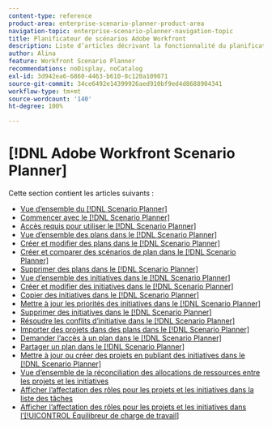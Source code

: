 ```yaml
---
content-type: reference
product-area: enterprise-scenario-planner-product-area
navigation-topic: enterprise-scenario-planner-navigation-topic
title: Planificateur de scénarios Adobe Workfront
description: Liste d’articles décrivant la fonctionnalité du planificateur de scénarios Workfront.
author: Alina
feature: Workfront Scenario Planner
recommendations: noDisplay, noCatalog
exl-id: 3d942ea6-6860-4463-b610-8c120a109071
source-git-commit: 34ce6492e14399926aed910bf9ed4d8688904341
workflow-type: tm+mt
source-wordcount: '140'
ht-degree: 100%

---
```


# [!DNL Adobe Workfront Scenario Planner]

Cette section contient les articles suivants :

* [Vue d’ensemble du  [!DNL Scenario Planner] ](../scenario-planner/scenario-planner-overview.md)
* [Commencer avec le  [!DNL Scenario Planner]](../scenario-planner/get-started-with-scenario-planning.md)
* [Accès requis pour utiliser le  [!DNL Scenario Planner]](../scenario-planner/access-needed-to-use-sp.md)
* [Vue d’ensemble des plans dans le  [!DNL Scenario Planner]](../scenario-planner/plans-overview.md)
* [Créer et modifier des plans dans le  [!DNL Scenario Planner]](../scenario-planner/create-and-edit-plans.md)
* [Créer et comparer des scénarios de plan dans le  [!DNL Scenario Planner]](../scenario-planner/create-and-compare-scenarios-for-a-plan.md)
* [Supprimer des plans dans le  [!DNL Scenario Planner]](../scenario-planner/delete-plans.md)
* [Vue d’ensemble des initiatives dans le  [!DNL Scenario Planner]](../scenario-planner/initiatives-overview.md)
* [Créer et modifier des initiatives dans le  [!DNL Scenario Planner]](../scenario-planner/create-and-edit-initiatives.md)
* [Copier des initiatives dans le  [!DNL Scenario Planner]](../scenario-planner/copy-initiatives.md)
* [Mettre à jour les priorités des initiatives dans le  [!DNL Scenario Planner]](../scenario-planner/prioritize-initiatives.md)
* [Supprimer des initiatives dans le  [!DNL Scenario Planner]](../scenario-planner/delete-initiatives.md)
* [Résoudre les conflits d’initiative dans le  [!DNL Scenario Planner]](../scenario-planner/resolve-conflicts-in-sp.md)
* [Importer des projets dans des plans dans le  [!DNL Scenario Planner]](../scenario-planner/import-projects-to-plans.md)
* [Demander l’accès à un plan dans le  [!DNL Scenario Planner]](../scenario-planner/request-access-to-plan.md)
* [Partager un plan dans le  [!DNL Scenario Planner]](../scenario-planner/share-a-plan.md)
* [Mettre à jour ou créer des projets en publiant des initiatives dans le  [!DNL Scenario Planner]](../scenario-planner/publish-scenarios-update-projects.md)
* [Vue d’ensemble de la réconciliation des allocations de ressources entre les projets et les initiatives](../scenario-planner/overview-reconcile-allocations-between-projects-initiatives.md)
* [Afficher l’affectation des rôles pour les projets et les initiatives dans la liste des tâches](../scenario-planner/show-role-allocation-task-list-nwe.md)
* [Afficher l’affectation des rôles pour les projets et les initiatives dans l’[!UICONTROL Équilibreur de charge de travail]](../scenario-planner/show-role-allocation-workload-balancer.md)

 
